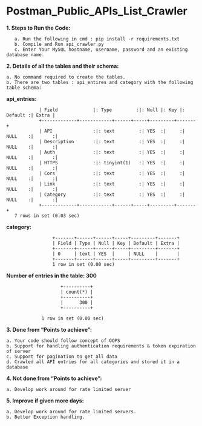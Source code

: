 # Postman_Public_APIs_List_Crawler

**1. Steps to Run the Code:** <br /> 

       a. Run the following in cmd : pip install -r requirements.txt
       b. Compile and Run api_crawler.py
       c. Enter Your MySQL hostname, username, password and an existing database name.
    
    

 **2. Details of all the tables and their schema:**<br /> 
 
    a. No command required to create the tables.
    b. There are two tables : api_entires and category with the following table schema:
 
 
**api_entries:**<br /> 
               
                | Field             |: Type         :|: Null |: Key |: Default :| Extra |
                +-------------+------------+------+-----+---------+-------+
                | API               :|: text         :| YES  :|     :| NULL    :|       :|
                | Description       :|: text         :| YES  :|     :| NULL    :|       :|
                | Auth              :|: text         :| YES  :|     :| NULL    :|       :|
                | HTTPS             :|: tinyint(1)   :| YES  :|     :| NULL    :|       :|
                | Cors              :|: text         :| YES  :|     :| NULL    :|       :|
                | Link              :|: text         :| YES  :|     :| NULL    :|       :|
                | Category          :|: text         :| YES  :|     :| NULL    :|       :|
                +-------------+------------+------+-----+---------+-------+
       7 rows in set (0.03 sec)
       
**category:** <br /> 

                     +-------+------+------+-----+---------+-------+
                     | Field | Type | Null | Key | Default | Extra |
                     +-------+------+------+-----+---------+-------+
                     | 0     | text | YES  |     | NULL    |       |
                     +-------+------+------+-----+---------+-------+
                     1 row in set (0.00 sec)

**Number of entries in the table: 300** <br /> 

                        +----------+
                        | count(*) |
                        +----------+
                        |      300 |
                        +----------+
                        
                 1 row in set (0.00 sec)

**3. Done from “Points to achieve”:** <br />

    a. Your code should follow concept of OOPS 
    b. Support for handling authentication requirements & token expiration of server
    c. Support for pagination to get all data 
    d. Crawled all API entries for all categories and stored it in a database 

**4. Not done from “Points to achieve”:**<br />

    a. Develop work around for rate limited server 

**5. Improve if given more days:**<br />

    a. Develop work around for rate limited servers. 
    b. Better Exception handling. 
